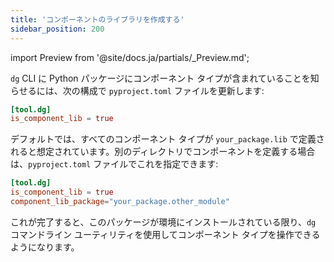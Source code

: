 ```yaml
---
title: 'コンポーネントのライブラリを作成する'
sidebar_position: 200
---
```


import Preview from '@site/docs.ja/partials/\_Preview.md';

<Preview />

`dg` CLI に Python パッケージにコンポーネント タイプが含まれていることを知らせるには、次の構成で `pyproject.toml` ファイルを更新します:

```toml
[tool.dg]
is_component_lib = true
```

デフォルトでは、すべてのコンポーネント タイプが `your_package.lib` で定義されると想定されています。別のディレクトリでコンポーネントを定義する場合は、`pyproject.toml` ファイルでこれを指定できます:

```toml
[tool.dg]
is_component_lib = true
component_lib_package="your_package.other_module"
```

これが完了すると、このパッケージが環境にインストールされている限り、`dg` コマンドライン ユーティリティを使用してコンポーネント タイプを操作できるようになります。

